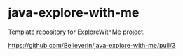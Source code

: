 # java-explore-with-me
Template repository for ExploreWithMe project.

https://github.com/Believerin/java-explore-with-me/pull/3